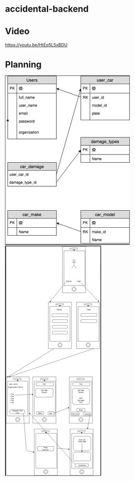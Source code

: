 # accidental-backend

# Video

https://youtu.be/HtEq5L5xBDU

# Planning

![alt tag](images/db.png)
![alt tag](images/wireframe.png)
